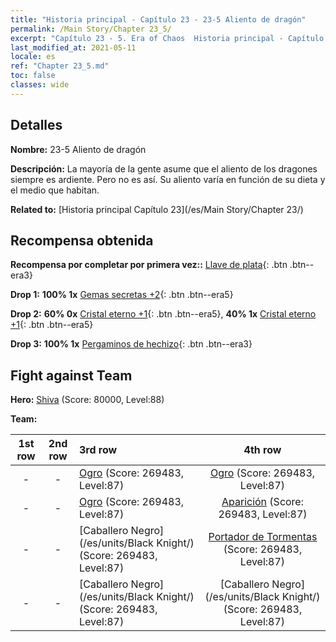 ```yaml
---
title: "Historia principal - Capítulo 23 - 23-5 Aliento de dragón"
permalink: /Main Story/Chapter 23_5/
excerpt: "Capítulo 23 - 5. Era of Chaos  Historia principal - Capítulo 23_5. 23-5 Aliento de dragón"
last_modified_at: 2021-05-11
locale: es
ref: "Chapter 23_5.md"
toc: false
classes: wide
---
```


## Detalles

 **Nombre:** 23-5 Aliento de dragón

 **Descripción:** La mayoría de la gente asume que el aliento de los dragones siempre es ardiente. Pero no es así. Su aliento varía en función de su dieta y el medio que habitan.

 **Related to:** [Historia principal Capítulo 23](/es/Main Story/Chapter 23/)

## Recompensa obtenida

 **Recompensa por completar por primera vez::** [Llave de plata](/ItemsES/con_693/){: .btn .btn--era3}

 **Drop 1:** **100% 1x** [Gemas secretas +2](/ItemsES/mat_79/){: .btn .btn--era5}

 **Drop 2:** **60% 0x** [Cristal eterno +1](/ItemsES/mat_73/){: .btn .btn--era5}, **40% 1x** [Cristal eterno +1](/ItemsES/mat_73/){: .btn .btn--era5}

 **Drop 3:** **100% 1x** [Pergaminos de hechizo](/ItemsES/con_694/){: .btn .btn--era3}


## Fight against Team
 **Hero:** [Shiva](/es/heroes/Shiva/) (Score: 80000, Level:88)

 **Team:**


  | 1st row | 2nd row | 3rd row | 4th row |
  |:----:|:----:|:----|:----:|
  | - | - | [Ogro](/es/units/Ogre/) (Score: 269483, Level:87)  | [Ogro](/es/units/Ogre/) (Score: 269483, Level:87)  |
  | - | - | [Ogro](/es/units/Ogre/) (Score: 269483, Level:87)  | [Aparición](/es/units/Wight/) (Score: 269483, Level:87)  |
  | - | - | [Caballero Negro](/es/units/Black Knight/) (Score: 269483, Level:87)  | [Portador de Tormentas](/es/units/Stormbringer/) (Score: 269483, Level:87)  |
  | - | - | [Caballero Negro](/es/units/Black Knight/) (Score: 269483, Level:87)  | [Caballero Negro](/es/units/Black Knight/) (Score: 269483, Level:87)  |


